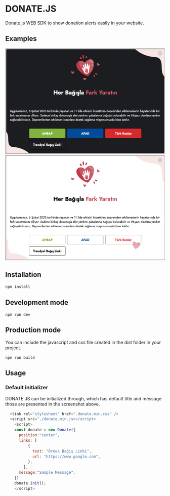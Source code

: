 # DONATE.JS

Donate.js WEB SDK to show donation alerts easily in your website.

## Examples

<p align="center">
  <img alt="UI" src="docs/dark.png">
  <img alt="UI" src="docs/light.png">
</p>

## Installation

```
npm install
```

## Development mode

```
npm run dev
```

## Production mode
You can include the javascript and css file created in the dist folder in your project.

```
npm run build
```

## Usage

### Default initializer

DONATE.JS can be initialized through, which has default title and message those are presented in the screenshot above.

```js
  <link rel="stylesheet" href=".donate.min.css" />
  <script src="./donate.min.js></script>
    <script>
    const donate = new Donate({
      position:"center",
      links: [
          {
            text: "Örnek Bağış Linki",
            url: "https://www.google.com",
          },
        ],
      message:"Sample Message",
    })
    donate.init();
    </script>
```
